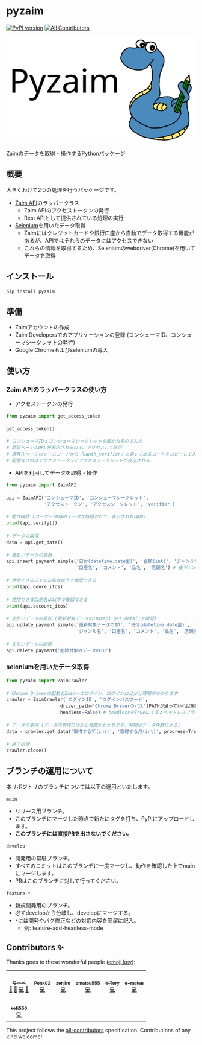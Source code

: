 # pyzaim

[![PyPI version](https://badge.fury.io/py/pyzaim.svg)](https://badge.fury.io/py/pyzaim)<!-- ALL-CONTRIBUTORS-BADGE:START - Do not remove or modify this section -->
[![All Contributors](https://img.shields.io/badge/all_contributors-7-orange.svg?style=flat-square)](#contributors-)
<!-- ALL-CONTRIBUTORS-BADGE:END -->

![logo](/img/pyzaim.svg)

[Zaim](https://zaim.net/)のデータを取得・操作するPythonパッケージ

## 概要

大きくわけて2つの処理を行うパッケージです。

- [Zaim API](https://dev.zaim.net/)のラッパークラス
  - Zaim APIのアクセストークンの発行
  - Rest APIとして提供されている処理の実行
- [Selenium](https://github.com/SeleniumHQ/selenium/tree/master/py)を用いたデータ取得
  - Zaimにはクレジットカードや銀行口座から自動でデータ取得する機能があるが、APIではそれらのデータにはアクセスできない
  - これらの情報を取得するため、Seleniumのwebdriver(Chrome)を用いてデータを取得

## インストール

```bash
pip install pyzaim
```

## 準備

- Zaimアカウントの作成
- Zaim Developersでのアプリケーションの登録 (コンシューマID、コンシューマシークレットの発行)
- Google Chromeおよびseleniumの導入

## 使い方

### Zaim APIのラッパークラスの使い方

- アクセストークンの発行

```python
from pyzaim import get_access_token

get_access_token()

# コンシューマIDとコンシューマシークレットを聞かれるので入力
# 認証ページのURLが表示されるので、アクセスして許可
# 遷移先ページのソースコードから「oauth_verifier」と書いてあるコードをコピーして入力
# 問題なければアクセストークンとアクセスシークレットが表示される
```

- APIを利用してデータを取得・操作

```python
from pyzaim import ZaimAPI

api = ZaimAPI('コンシューマID', 'コンシューマシークレット',
              'アクセストークン', 'アクセスシークレット', 'verifier')

# 動作確認 (ユーザーID等のデータが取得されて、表示されればOK)
print(api.verify())

# データの取得
data = api.get_data()

# 支払いデータの登録
api.insert_payment_simple('日付(datetime.date型)', '金額(int)', 'ジャンル名',
                          '口座名', 'コメント', '品名', '店舗名') # 後半4つは任意入力

# 使用できるジャンル名は以下で確認できる
print(api.genre_itos)

# 使用できる口座名は以下で確認できる
print(api.account_itos)

# 支払いデータの更新 (更新対象データのIDはapi.get_data()で確認)
api.update_payment_simple('更新対象データのID', '日付(datetime.date型)', '金額(int)',
                          'ジャンル名', '口座名', 'コメント', '品名', '店舗名') # 後半4つは任意入力

# 支払いデータの削除
api.delete_payment('削除対象のデータのID')
```

### seleniumを用いたデータ取得

```python
from pyzaim import ZaimCrawler

# Chrome Driverの起動とZaimへのログイン、ログインには少し時間がかかります
crawler = ZaimCrawler('ログインID', 'ログインパスワード',
                    driver_path='Chrome Driverのパス'(PATHが通っていれば省略可),
                    headless=False) # headlessをTrueにするとヘッドレスブラウザで実行できる

# データの取得 (データの取得には少し時間がかかります、時間はデータ件数による)
data = crawler.get_data('取得する年(int)', '取得する月(int)', progress=True) # progressをFalseにするとプログレスバーを非表示にできる

# 終了処理
crawler.close()
```

## ブランチの運用について

本リポジトリのブランチについては以下の運用といたします。

`main`
- リリース用ブランチ。
- このブランチにマージした時点で新たにタグを打ち、PyPIにアップロードします。
- **このブランチには直接PRを出さないでください。**

`develop`
- 開発用の常駐ブランチ。
- すべてのコミットはこのブランチに一度マージし、動作を確認した上でmainにマージします。
- PRはこのブランチに対して行ってください。

`feature-*`
- 新規開発用のブランチ。
- 必ずdevelopから分岐し、developにマージする。
- `*`には開発やバグ修正などの対応内容を簡潔に記入。
  - 例: feature-add-headless-mode

## Contributors ✨

Thanks goes to these wonderful people ([emoji key](https://allcontributors.org/docs/en/emoji-key)):

<!-- ALL-CONTRIBUTORS-LIST:START - Do not remove or modify this section -->
<!-- prettier-ignore-start -->
<!-- markdownlint-disable -->
<table>
  <tr>
    <td align="center"><a href="https://hackfront.dev"><img src="https://avatars.githubusercontent.com/u/38152917?v=4?s=100" width="100px;" alt=""/><br /><sub><b>りーべ</b></sub></a><br /><a href="#projectManagement-MagicalLiebe" title="Project Management">📆</a> <a href="https://github.com/MagicalLiebe/pyzaim/pulls?q=is%3Apr+reviewed-by%3AMagicalLiebe" title="Reviewed Pull Requests">👀</a> <a href="https://github.com/MagicalLiebe/pyzaim/commits?author=MagicalLiebe" title="Code">💻</a> <a href="https://github.com/MagicalLiebe/pyzaim/commits?author=MagicalLiebe" title="Documentation">📖</a></td>
    <td align="center"><a href="https://github.com/Ponk02"><img src="https://avatars.githubusercontent.com/u/24751394?v=4?s=100" width="100px;" alt=""/><br /><sub><b>Ponk02</b></sub></a><br /><a href="https://github.com/MagicalLiebe/pyzaim/commits?author=Ponk02" title="Code">💻</a></td>
    <td align="center"><a href="http://zenjiro.wordpress.com/"><img src="https://avatars.githubusercontent.com/u/1298249?v=4?s=100" width="100px;" alt=""/><br /><sub><b>zenjiro</b></sub></a><br /><a href="https://github.com/MagicalLiebe/pyzaim/commits?author=zenjiro" title="Code">💻</a></td>
    <td align="center"><a href="https://github.com/omatsu555"><img src="https://avatars.githubusercontent.com/u/40729996?v=4?s=100" width="100px;" alt=""/><br /><sub><b>omatsu555</b></sub></a><br /><a href="https://github.com/MagicalLiebe/pyzaim/commits?author=omatsu555" title="Code">💻</a></td>
    <td align="center"><a href="https://github.com/kagemomiji"><img src="https://avatars.githubusercontent.com/u/5343692?v=4?s=100" width="100px;" alt=""/><br /><sub><b>Y.Tory</b></sub></a><br /><a href="https://github.com/MagicalLiebe/pyzaim/commits?author=kagemomiji" title="Code">💻</a></td>
    <td align="center"><a href="https://knoow.jp/@/Omatsu?preview"><img src="https://avatars.githubusercontent.com/u/7794917?v=4?s=100" width="100px;" alt=""/><br /><sub><b>o-matsu</b></sub></a><br /><a href="https://github.com/MagicalLiebe/pyzaim/commits?author=o-matsu" title="Code">💻</a></td>
  </tr>
  <tr>
    <td align="center"><a href="https://github.com/kefi550"><img src="https://avatars.githubusercontent.com/u/46632469?v=4?s=100" width="100px;" alt=""/><br /><sub><b>kefi550</b></sub></a><br /><a href="https://github.com/MagicalLiebe/pyzaim/commits?author=kefi550" title="Code">💻</a></td>
  </tr>
</table>

<!-- markdownlint-restore -->
<!-- prettier-ignore-end -->

<!-- ALL-CONTRIBUTORS-LIST:END -->

This project follows the [all-contributors](https://github.com/all-contributors/all-contributors) specification. Contributions of any kind welcome!
